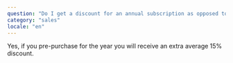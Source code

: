 ```yaml
---
question: "Do I get a discount for an annual subscription as opposed to monthly?"
category: "sales"
locale: "en"
---
```


Yes, if you pre-purchase for the year you will receive an extra average 15% discount.

